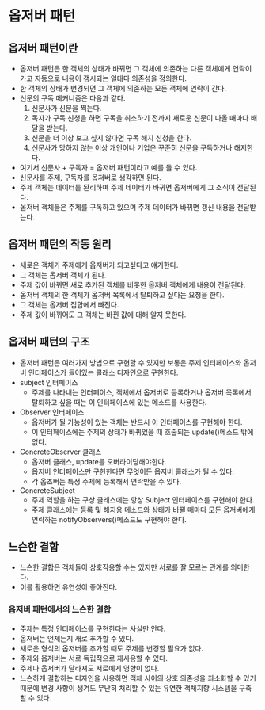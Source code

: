 # 옵저버 패턴
## 옵저버 패턴이란
- 옵저버 패턴은 한 객체의 상태가 바뀌면 그 객체에 의존하는 다른 객체에게 연락이 가고 자동으로 내용이 갱시되는 일대다 의존성을 정의한다.
- 한 객체의 상태가 변경되면 그 객체에 의존하는 모든 객체에 연락이 간다.
- 신문의 구독 메커니즘은 다음과 같다.
  1. 신문사가 신문을 찍는다.
  2. 독자가 구독 신청을 하면 구독을 취소하기 전까지 새로운 신문이 나올 때마다 배달을 받는다.
  3. 신문을 더 이상 보고 싶지 않다면 구독 해지 신청을 한다.
  4. 신문사가 망하지 않는 이상 개인이나 기업은 꾸준히 신문을 구독하거나 해지한다.
- 여기서 신문사 + 구독자 = 옵저버 패턴이라고 예를 들 수 있다.
- 신문사를 주제, 구독자를 옵저버로 생각하면 된다.
- 주제 객체는 데이터를 돤리하며 주제 데이터가 바뀌면 옵저버에게 그 소식이 전달된다.
- 옵저버 객체들은 주제를 구독하고 있으며 주제 데이터가 바뀌면 갱신 내용을 전달받는다.
## 옵저버 패턴의 작동 원리
- 새로운 객체가 주제에게 옵저버가 되고싶다고 얘기한다.
- 그 객체는 옵저버 객체가 된다.
- 주제 값이 바뀌면 새로 추가된 객체를 비롯한 옵저버 객체에게 내용이 전달된다.
- 옵저버 객체의 한 객체가 옵저버 목록에서 탈퇴하고 싶다는 요청을 한다.
- 그 객체는 옵저버 집합에서 빠진다.
- 주제 값이 바뀌어도 그 객체는 바뀐 값에 대해 알지 못한다.
## 옵저버 패턴의 구조
- 옵저버 패턴은 여러가지 방법으로 구현할 수 있지만 보통은 주제 인터페이스와 옵저버 인터페이스가 들어있는 클래스 디자인으로 구현한다.
- subject 인터페이스
  - 주제를 나타내는 인터페이스, 객체에서 옵저버로 등록하거나 옵저버 목록에서 탈퇴하고 싶을 때는 이 인터페이스에 있는 메소드를 사용한다.
- Observer 인터페이스
  - 옵저버가 될 가능성이 있는 객체는 반드시 이 인터페이스를 구현해야 한다.
  - 이 인터페이스에는 주제의 상태가 바뀌었을 때 호출되는 update()메소드 밖에 없다.
- ConcreteObserver 클래스
  - 옵저버 클래스, update를 오버라이딩해야한다.
  - 옵저버 인터페이스만 구현한다면 무엇이든 옵저버 클래스가 될 수 있다.
  - 각 옵조버는 특정 주제에 등록해서 연락받을 수 있다.
- ConcreteSubject
  - 주제 역할을 하는 구상 클래스에는 항상 Subject 인터페이스를 구현해야 한다.
  - 주제 클래스에는 등록 및 해지용 메소드와 상태가 바뀔 때마다 모든 옵저버에게 연락하는 notifyObservers()메소드도 구현해야 한다.
## 느슨한 결합
- 느슨한 결합은 객체들이 상호작용할 수는 있지만 서로를 잘 모르는 관계를 의미한다.
- 이를 활용하면 유연성이 좋아진다.
### 옵저버 패턴에서의 느슨한 결합
- 주제는 특정 인터페이스를 구현한다는 사실만 안다.
- 옵저버는 언제든지 새로 추가할 수 있다.
- 새로운 형식의 옵저버를 추가할 때도 주제를 변경할 필요가 없다.
- 주제와 옵저버는 서로 독립적으로 재사용할 수 있다.
- 주제나 옵저버가 달라져도 서로에게 영향이 없다.
- 느슨하게 결합하는 디자인을 사용하면 객체 사이의 상호 의존성을 최소화할 수 있기 때문에 변경 사항이 생겨도 무난히 처리할 수 있는 유연한 객체지향 시스템을 구축할 수 있다.

